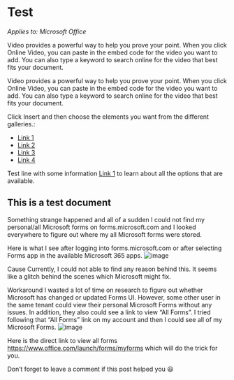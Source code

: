 # Test

*Applies to: Microsoft Office*

Video provides a powerful way to help you prove your point. When you click Online Video, you can paste in the embed code for the video you want to add. You can also type a keyword to search online for the video that best fits your document.

 Video provides a powerful way to help you prove your point. When you click Online Video, you can paste in the embed code for the video you want to add. You can also type a keyword to search online for the video that best fits your document.

 Click Insert and then choose the elements you want from the different galleries.:  

- [Link 1](readme.md)
- [Link 2](readme.md)
- [Link 3](readme.md)
- [Link 4](readme.md)

Test line with some information [Link 1](readme.md) to learn about all the options that are available.

## This is a test document
Something strange happened and all of a sudden I could not find my personal/all Microsoft forms on forms.microsoft.com and I looked everywhere to figure out where my all Microsoft forms were stored.

Here is what I see after logging into forms.microsoft.com or after selecting Forms app in the available Microsoft 365 apps.
![image](https://user-images.githubusercontent.com/72841224/120577008-0507b980-c467-11eb-9262-f0bb22e583c0.png)

Cause
Currently, I could not able to find any reason behind this. It seems like a glitch behind the scenes which Microsoft might fix.

Workaround
I wasted a lot of time on research to figure out whether Microsoft has changed or updated Forms UI. However, some other user in the same tenant could view their personal Microsoft Forms without any issues. In addition, they also could see a link to view “All Forms”. I tried following that “All Forms” link on my account and then I could see all of my Microsoft Forms.
![image](https://user-images.githubusercontent.com/72841224/120577046-151f9900-c467-11eb-800c-b4c19d305eb2.png)

Here is the direct link to view all forms https://www.office.com/launch/forms/myforms which will do the trick for you.



Don’t forget to leave a comment if this post helped you 😃
